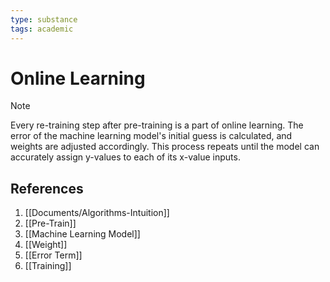 ```yaml
---
type: substance
tags: academic
---
```

# Online Learning

> [!note] 
> Every re-training step after pre-training is a part of online learning. The error of the machine learning model's initial guess is calculated, and weights are adjusted accordingly. This process repeats until the model can accurately assign y-values to each of its x-value inputs.

## References
1. [[Documents/Algorithms-Intuition]]
2. [[Pre-Train]]
3. [[Machine Learning Model]]
4. [[Weight]]
5. [[Error Term]]
6. [[Training]]